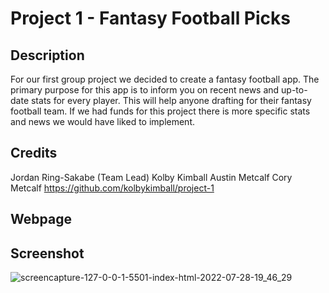 # Project 1 - Fantasy Football Picks

## Description
For our first group project we decided to create a fantasy football app. The primary purpose for this app is to inform you on recent news and up-to-date stats for every player. This will help anyone drafting for their fantasy football team. If we had funds for this project there is more specific stats and news we would have liked to implement. 

## Credits
Jordan Ring-Sakabe (Team Lead)
Kolby Kimball
Austin Metcalf
Cory Metcalf
https://github.com/kolbykimball/project-1

## Webpage


## Screenshot
![screencapture-127-0-0-1-5501-index-html-2022-07-28-19_46_29](https://user-images.githubusercontent.com/105259367/181665783-5d50ccd1-16c7-4c37-aab8-62d730850889.png)
